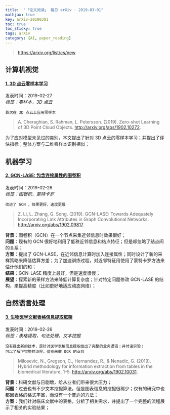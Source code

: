 ```yaml
---
title:  "「论文阅读」 每日 arXiv · 2019-03-01"
mathjax: true
key: arXiv-20190301
toc: true
toc_sticky: true
tags: arXiv
category: [AI, paper_reading]
---
```


><https://arxiv.org/list/cs/new>  




## 计算机视觉
#### [1. 3D 点云零样本学习](http://cn.arxiv.org/abs/1902.10272)
发表时间：2019-02-27     
*标签：零样本，3D 点云*  

    首次在 3D 点云上应用零样本  

<!--more-->

>A. Cheraghian, S. Rahman, L. Petersson. (2019). Zero-shot Learning of 3D Point Cloud Objects. <http://arxiv.org/abs/1902.10272>.  

为了应对模型未见过的类别，本文提出了针对 3D 点云的零样本学习；并提出了评估指标；整体方案与二维零样本识别相似；  


## 机器学习

#### [2. GCN-LASE: 包含连接属性的图卷积](http://cn.arxiv.org/abs/1902.09817)  
发表时间：2019-02-26   
*标签：图卷积，蒙特卡罗*    

    改进了 GCN ，效果更好，速度更慢

>Z. Li, L. Zhang, G. Song. (2019). GCN-LASE: Towards Adequately Incorporating Link Attributes in Graph Convolutional Networks. <http://arxiv.org/abs/1902.09817>.   

**背景**：图卷积（GCN）在一个节点采集近邻信息时效果很好；  
**问题**：现有的 GCN 很好地利用了低秩近邻信息和结点特征；但是却忽略了结点间的关系；  
**方案**：提出了 GCN-LASE，在近邻信息计算时加入连接属性；同时设计了新的采样策略来降低估算方差；为了加速训练过程，对近邻特征用使用了蒙特卡罗方法来估计他们的和；    
**结果**：GCN-LASE 精度上最好，但是速度很慢；  
**展望**：探索新的采样方法来降低计算复杂度；针对特定问题修改 GCN-LASE 的结构，来提高精度（比如更好地适应动态网络）；  



## 自然语言处理
#### [3. 生物医学文献表格信息提取框架](http://cn.arxiv.org/abs/1902.10031)  
发表时间：2019-02-26   
*标签：表格提取，句法处理，文本挖掘*    

    没有提出新的技术，是针对医学表格信息提取给出了完整的业务逻辑；并付诸实验；  
    可以了解下完整的流程，借鉴来做 OCR 的业务  

>Milosevic, N., Gregson, C., Hernandez, R., & Nenadic, G. (2019). Hybrid methodology for information extraction from tables in the biomedical literature, 1–5. <http://arxiv.org/abs/1902.10031>.  

**背景**：科研文献与日剧增，给从业者们带来很大压力；  
**问题**：过去也有不少文本挖掘算法，但是图表信息的挖掘很稀少；仅有的研究中也都因表格的格式丰富，而没有一个普适的方法；  
**方案**：我们针对临床文献中的表格，分析了相关需求，并提出了一个完整的流程展示了相关的实验结果；  
